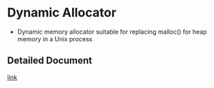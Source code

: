 # Dynamic Allocator

- Dynamic memory allocator suitable for replacing malloc() for heap memory in a Unix process

## Detailed Document

[link](./Attachment_1604192013.pdf)